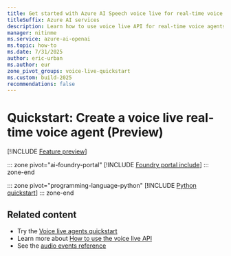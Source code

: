 ```yaml
---
title: Get started with Azure AI Speech voice live for real-time voice agents
titleSuffix: Azure AI services
description: Learn how to use voice live API for real-time voice agents with Azure AI Speech.
manager: nitinme
ms.service: azure-ai-openai
ms.topic: how-to
ms.date: 7/31/2025
author: eric-urban
ms.author: eur
zone_pivot_groups: voice-live-quickstart
ms.custom: build-2025
recommendations: false
---
```


# Quickstart: Create a voice live real-time voice agent (Preview)

[!INCLUDE [Feature preview](./includes/previews/preview-generic.md)]

::: zone pivot="ai-foundry-portal"
[!INCLUDE [Foundry portal include](./includes/quickstarts/voice-live-api/ai-foundry.md)]
::: zone-end

::: zone pivot="programming-language-python"
[!INCLUDE [Python quickstart](./includes/quickstarts/voice-live-api/python.md)]
::: zone-end

## Related content

- Try the [Voice live agents quickstart](./voice-live-agents-quickstart.md)
- Learn more about [How to use the voice live API](./voice-live-how-to.md)
- See the [audio events reference](/azure/ai-services/openai/realtime-audio-reference?context=/azure/ai-services/speech-service/context/context)
